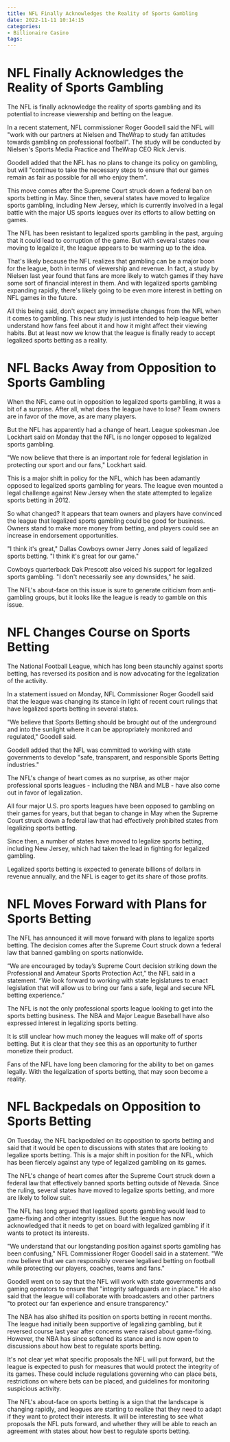 ```yaml
---
title: NFL Finally Acknowledges the Reality of Sports Gambling
date: 2022-11-11 10:14:15
categories:
- Billionaire Casino
tags:
---
```



#  NFL Finally Acknowledges the Reality of Sports Gambling

The NFL is finally acknowledge the reality of sports gambling and its potential to increase viewership and betting on the league.

In a recent statement, NFL commissioner Roger Goodell said the NFL will "work with our partners at Nielsen and TheWrap to study fan attitudes towards gambling on professional football". The study will be conducted by Nielsen's Sports Media Practice and TheWrap CEO Rick Jervis.

Goodell added that the NFL has no plans to change its policy on gambling, but will "continue to take the necessary steps to ensure that our games remain as fair as possible for all who enjoy them".

This move comes after the Supreme Court struck down a federal ban on sports betting in May. Since then, several states have moved to legalize sports gambling, including New Jersey, which is currently involved in a legal battle with the major US sports leagues over its efforts to allow betting on games.

The NFL has been resistant to legalized sports gambling in the past, arguing that it could lead to corruption of the game. But with several states now moving to legalize it, the league appears to be warming up to the idea.

That's likely because the NFL realizes that gambling can be a major boon for the league, both in terms of viewership and revenue. In fact, a study by Nielsen last year found that fans are more likely to watch games if they have some sort of financial interest in them. And with legalized sports gambling expanding rapidly, there's likely going to be even more interest in betting on NFL games in the future.

All this being said, don't expect any immediate changes from the NFL when it comes to gambling. This new study is just intended to help league better understand how fans feel about it and how it might affect their viewing habits. But at least now we know that the league is finally ready to accept legalized sports betting as a reality.

#  NFL Backs Away from Opposition to Sports Gambling

When the NFL came out in opposition to legalized sports gambling, it was a bit of a surprise. After all, what does the league have to lose? Team owners are in favor of the move, as are many players.

But the NFL has apparently had a change of heart. League spokesman Joe Lockhart said on Monday that the NFL is no longer opposed to legalized sports gambling.

"We now believe that there is an important role for federal legislation in protecting our sport and our fans," Lockhart said.

This is a major shift in policy for the NFL, which has been adamantly opposed to legalized sports gambling for years. The league even mounted a legal challenge against New Jersey when the state attempted to legalize sports betting in 2012.

So what changed? It appears that team owners and players have convinced the league that legalized sports gambling could be good for business. Owners stand to make more money from betting, and players could see an increase in endorsement opportunities.

"I think it's great," Dallas Cowboys owner Jerry Jones said of legalized sports betting. "I think it's great for our game."

Cowboys quarterback Dak Prescott also voiced his support for legalized sports gambling. "I don't necessarily see any downsides," he said.

The NFL's about-face on this issue is sure to generate criticism from anti-gambling groups, but it looks like the league is ready to gamble on this issue.

#  NFL Changes Course on Sports Betting

The National Football League, which has long been staunchly against sports betting, has reversed its position and is now advocating for the legalization of the activity.

In a statement issued on Monday, NFL Commissioner Roger Goodell said that the league was changing its stance in light of recent court rulings that have legalized sports betting in several states.

"We believe that Sports Betting should be brought out of the underground and into the sunlight where it can be appropriately monitored and regulated," Goodell said.

Goodell added that the NFL was committed to working with state governments to develop "safe, transparent, and responsible Sports Betting industries."

The NFL's change of heart comes as no surprise, as other major professional sports leagues - including the NBA and MLB - have also come out in favor of legalization.

All four major U.S. pro sports leagues have been opposed to gambling on their games for years, but that began to change in May when the Supreme Court struck down a federal law that had effectively prohibited states from legalizing sports betting.

Since then, a number of states have moved to legalize sports betting, including New Jersey, which had taken the lead in fighting for legalized gambling.

Legalized sports betting is expected to generate billions of dollars in revenue annually, and the NFL is eager to get its share of those profits.

#  NFL Moves Forward with Plans for Sports Betting

The NFL has announced it will move forward with plans to legalize sports betting. The decision comes after the Supreme Court struck down a federal law that banned gambling on sports nationwide.

“We are encouraged by today’s Supreme Court decision striking down the Professional and Amateur Sports Protection Act,” the NFL said in a statement. “We look forward to working with state legislatures to enact legislation that will allow us to bring our fans a safe, legal and secure NFL betting experience.”

The NFL is not the only professional sports league looking to get into the sports betting business. The NBA and Major League Baseball have also expressed interest in legalizing sports betting.

It is still unclear how much money the leagues will make off of sports betting. But it is clear that they see this as an opportunity to further monetize their product.

Fans of the NFL have long been clamoring for the ability to bet on games legally. With the legalization of sports betting, that may soon become a reality.

#  NFL Backpedals on Opposition to Sports Betting

On Tuesday, the NFL backpedaled on its opposition to sports betting and said that it would be open to discussions with states that are looking to legalize sports betting. This is a major shift in position for the NFL, which has been fiercely against any type of legalized gambling on its games.

The NFL's change of heart comes after the Supreme Court struck down a federal law that effectively banned sports betting outside of Nevada. Since the ruling, several states have moved to legalize sports betting, and more are likely to follow suit.

The NFL has long argued that legalized sports gambling would lead to game-fixing and other integrity issues. But the league has now acknowledged that it needs to get on board with legalized gambling if it wants to protect its interests.

"We understand that our longstanding position against sports gambling has been confusing," NFL Commissioner Roger Goodell said in a statement. "We now believe that we can responsibly oversee legalised betting on football while protecting our players, coaches, teams and fans."

Goodell went on to say that the NFL will work with state governments and gaming operators to ensure that "integrity safeguards are in place." He also said that the league will collaborate with broadcasters and other partners "to protect our fan experience and ensure transparency."

The NBA has also shifted its position on sports betting in recent months. The league had initially been supportive of legalizing gambling, but it reversed course last year after concerns were raised about game-fixing. However, the NBA has since softened its stance and is now open to discussions about how best to regulate sports betting.

It's not clear yet what specific proposals the NFL will put forward, but the league is expected to push for measures that would protect the integrity of its games. These could include regulations governing who can place bets, restrictions on where bets can be placed, and guidelines for monitoring suspicious activity.

The NFL's about-face on sports betting is a sign that the landscape is changing rapidly, and leagues are starting to realize that they need to adapt if they want to protect their interests. It will be interesting to see what proposals the NFL puts forward, and whether they will be able to reach an agreement with states about how best to regulate sports betting.